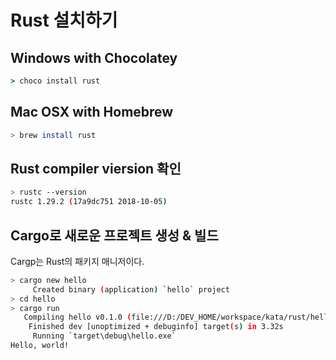 # Rust 설치하기

## Windows with Chocolatey

```cmd
> choco install rust
```

## Mac OSX with Homebrew

```bash
> brew install rust
```

## Rust compiler viersion 확인

```bash
> rustc --version
rustc 1.29.2 (17a9dc751 2018-10-05)
```

## Cargo로 새로운 프로젝트 생성 & 빌드

Cargp는 Rust의 패키지 매니저이다.

```bash
> cargo new hello
     Created binary (application) `hello` project
> cd hello
> cargo run
   Compiling hello v0.1.0 (file:///D:/DEV_HOME/workspace/kata/rust/hello)
    Finished dev [unoptimized + debuginfo] target(s) in 3.32s
     Running `target\debug\hello.exe`
Hello, world!
```
